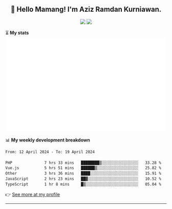<h2 align="center">👋 Hello Mamang! I'm Aziz Ramdan Kurniawan.</h2>  
<p align="center">
  <img src="https://komarev.com/ghpvc/?username=azizramdan">
  <img src="https://wakatime.com/badge/user/90056fa0-4c31-4eca-954e-2a3ac05896f9.svg">
</p>
    
⏳ **My stats**  
![](https://raw.githubusercontent.com/azizramdan/github-stats/master/generated/overview.svg#gh-dark-mode-only)

📊 **My weekly development breakdown**
<!--START_SECTION:waka-->

```txt
From: 12 April 2024 - To: 19 April 2024

PHP              7 hrs 33 mins   ████████▒░░░░░░░░░░░░░░░░   33.28 %
Vue.js           5 hrs 51 mins   ██████▒░░░░░░░░░░░░░░░░░░   25.82 %
Other            3 hrs 36 mins   ████░░░░░░░░░░░░░░░░░░░░░   15.91 %
JavaScript       2 hrs 23 mins   ██▓░░░░░░░░░░░░░░░░░░░░░░   10.52 %
TypeScript       1 hr 8 mins     █▒░░░░░░░░░░░░░░░░░░░░░░░   05.04 %
```

<!--END_SECTION:waka-->
👉 [See more at my profile](https://wakatime.com/@azizramdan)
***
